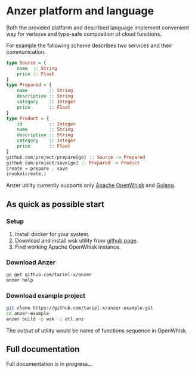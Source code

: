 # Anzer platform and language

Both the provided platform and described language implement 
convenient way for verbose and type-safe composition of cloud functions.

For example the following scheme describes two services and 
their communication.

```haskell
type Source = {
    name  :: String
    price :: Float
}
type Prepared = {
    name        :: String
    description :: String
    category    :: Integer
    price       :: Float
}
type Product = {
    id          :: Integer
    name        :: String
    description :: String
    category    :: Integer
    price       :: Float
}
github.com/project/prepare[go] :: Source -> Prepared
github.com/project/save[go] :: Prepared -> Product
create = prepare . save
invoke(create,)
```

Anzer utility currently supports only [Apache OpenWhisk](http://openwhisk.apache.org/) and [Golang](https://golang.org/).

## As quick as possible start

### Setup

1. Install docker for your system.
2. Download and install wsk utility from [github page](https://github.com/apache/incubator-openwhisk-cli/releases).
3. Find working Apache OpenWhisk instance.

### Download Anzer

```bash
go get github.com/tariel-x/anzer
anzer help
```

### Download example project

```bash
git clone https://github.com/tariel-x/anzer-example.git
cd anzer-example
anzer build -p wsk -i etl.anz
```

The output of utility would be name of functions sequence in OpenWhisk.

## Full documentation

Full documentation is in progress...